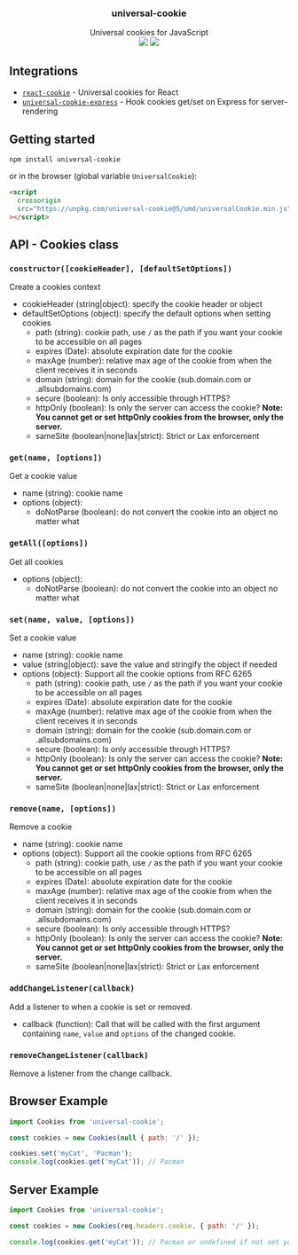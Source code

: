 <h3 align="center">
  universal-cookie
</h3>

<p align="center">
  Universal cookies for JavaScript<br />
  <a href="https://badge.fury.io/js/universal-cookie"><img src="https://badge.fury.io/js/universal-cookie.svg" /></a>
  <img src="https://github.com/github/docs/actions/workflows/test.yml/badge.svg" />
</p>

## Integrations

- [`react-cookie`](https://www.npmjs.com/package/react-cookie) - Universal cookies for React
- [`universal-cookie-express`](https://www.npmjs.com/package/universal-cookie-express) - Hook cookies get/set on Express for server-rendering

## Getting started

`npm install universal-cookie`

or in the browser (global variable `UniversalCookie`):

```html
<script
  crossorigin
  src="https://unpkg.com/universal-cookie@5/umd/universalCookie.min.js"
></script>
```

## API - Cookies class

### `constructor([cookieHeader], [defaultSetOptions])`

Create a cookies context

- cookieHeader (string|object): specify the cookie header or object
- defaultSetOptions (object): specify the default options when setting cookies
  - path (string): cookie path, use `/` as the path if you want your cookie to be accessible on all pages
  - expires (Date): absolute expiration date for the cookie
  - maxAge (number): relative max age of the cookie from when the client receives it in seconds
  - domain (string): domain for the cookie (sub.domain.com or .allsubdomains.com)
  - secure (boolean): Is only accessible through HTTPS?
  - httpOnly (boolean): Is only the server can access the cookie? **Note: You cannot get or set httpOnly cookies from the browser, only the server.**
  - sameSite (boolean|none|lax|strict): Strict or Lax enforcement

### `get(name, [options])`

Get a cookie value

- name (string): cookie name
- options (object):
  - doNotParse (boolean): do not convert the cookie into an object no matter what

### `getAll([options])`

Get all cookies

- options (object):
  - doNotParse (boolean): do not convert the cookie into an object no matter what

### `set(name, value, [options])`

Set a cookie value

- name (string): cookie name
- value (string|object): save the value and stringify the object if needed
- options (object): Support all the cookie options from RFC 6265
  - path (string): cookie path, use `/` as the path if you want your cookie to be accessible on all pages
  - expires (Date): absolute expiration date for the cookie
  - maxAge (number): relative max age of the cookie from when the client receives it in seconds
  - domain (string): domain for the cookie (sub.domain.com or .allsubdomains.com)
  - secure (boolean): Is only accessible through HTTPS?
  - httpOnly (boolean): Is only the server can access the cookie? **Note: You cannot get or set httpOnly cookies from the browser, only the server.**
  - sameSite (boolean|none|lax|strict): Strict or Lax enforcement

### `remove(name, [options])`

Remove a cookie

- name (string): cookie name
- options (object): Support all the cookie options from RFC 6265
  - path (string): cookie path, use `/` as the path if you want your cookie to be accessible on all pages
  - expires (Date): absolute expiration date for the cookie
  - maxAge (number): relative max age of the cookie from when the client receives it in seconds
  - domain (string): domain for the cookie (sub.domain.com or .allsubdomains.com)
  - secure (boolean): Is only accessible through HTTPS?
  - httpOnly (boolean): Is only the server can access the cookie? **Note: You cannot get or set httpOnly cookies from the browser, only the server.**
  - sameSite (boolean|none|lax|strict): Strict or Lax enforcement

### `addChangeListener(callback)`

Add a listener to when a cookie is set or removed.

- callback (function): Call that will be called with the first argument containing `name`, `value` and `options` of the changed cookie.

### `removeChangeListener(callback)`

Remove a listener from the change callback.

## Browser Example

```js
import Cookies from 'universal-cookie';

const cookies = new Cookies(null { path: '/' });

cookies.set('myCat', 'Pacman');
console.log(cookies.get('myCat')); // Pacman
```

## Server Example

```js
import Cookies from 'universal-cookie';

const cookies = new Cookies(req.headers.cookie, { path: '/' });

console.log(cookies.get('myCat')); // Pacman or undefined if not set yet
```
